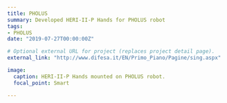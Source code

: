 ```yaml
---
title: PHOLUS
summary: Developed HERI-II-P Hands for PHOLUS robot
tags:
- PHOLUS
date: "2019-07-27T00:00:00Z"

# Optional external URL for project (replaces project detail page).
external_link: "http://www.difesa.it/EN/Primo_Piano/Pagine/sing.aspx"

image:
  caption: HERI-II-P Hands mounted on PHOLUS robot.
  focal_point: Smart

---
```

